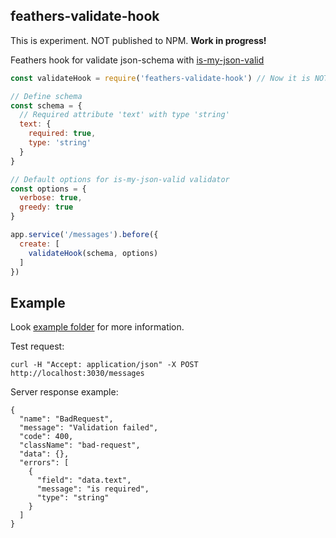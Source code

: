 ## feathers-validate-hook

This is experiment. NOT published to NPM. **Work in progress!**

Feathers hook for validate json-schema with [is-my-json-valid](https://www.npmjs.com/package/is-my-json-valid)

```javascript
const validateHook = require('feathers-validate-hook') // Now it is NOT published to NPM.

// Define schema 
const schema = {
  // Required attribute 'text' with type 'string'
  text: {
    required: true,
    type: 'string'
  }
}

// Default options for is-my-json-valid validator
const options = {
  verbose: true,
  greedy: true
}

app.service('/messages').before({
  create: [ 
    validateHook(schema, options)
  ]
})
```

## Example

Look [example folder](https://github.com/kulakowka/feathers-validate-hook/tree/master/example) for more information.

Test request:
```
curl -H "Accept: application/json" -X POST http://localhost:3030/messages
```

Server response example:
```
{
  "name": "BadRequest",
  "message": "Validation failed",
  "code": 400,
  "className": "bad-request",
  "data": {},
  "errors": [
    {
      "field": "data.text",
      "message": "is required",
      "type": "string"
    }
  ]
}
```